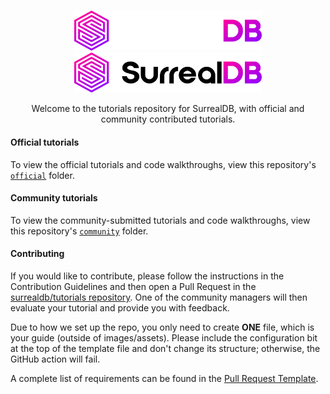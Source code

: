<br>

<p align="center">
    <a href="https://github.com/surrealdb/tutorials#gh-dark-mode-only" target="_blank">
        <img width="300" src="assets/repo-assets/logo-white.svg" alt="SurrealDB Logo">
    </a>
    <a href="https://github.com/surrealdb/tutorials#gh-light-mode-only" target="_blank">
        <img width="300" src="assets/repo-assets/logo-black.svg" alt="SurrealDB Logo">
    </a>
</p>

<p align="center">Welcome to the tutorials repository for SurrealDB, with official and community contributed tutorials.</p>

#### Official tutorials

To view the official tutorials and code walkthroughs, view this repository's [`official`](https://github.com/surrealdb/tutorials/tree/main/official) folder.

#### Community tutorials

To view the community-submitted tutorials and code walkthroughs, view this repository's [`community`](https://github.com/surrealdb/tutorials/tree/main/community) folder.

#### Contributing

If you would like to contribute, please follow the instructions in the Contribution Guidelines and then open a Pull Request in the [surrealdb/tutorials repository](https://github.com/surrealdb/tutorials). One of the community managers will then evaluate your tutorial and provide you with feedback.

Due to how we set up the repo, you only need to create **ONE** file, which is your guide (outside of images/assets). Please include the configuration bit at the top of the template file and don't change its structure; otherwise, the GitHub action will fail.

A complete list of requirements can be found in the [Pull Request Template](https://github.com/surrealdb/tutorials/blob/main/.github/pull_request_template.md).
